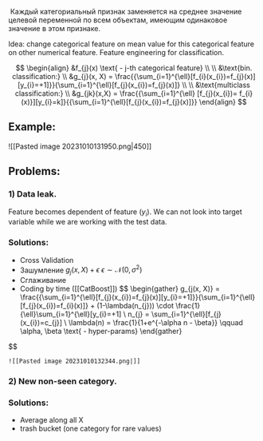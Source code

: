 
 Каждый категориальный признак заменяется на среднее значение целевой переменной по всем объектам, имеющим одинаковое значение в этом признаке.

Idea: change categorical feature on mean value for this categorical feature on other numerical feature. Feature engineering for classification.

$$
\begin{align}
&f_{j}(x) \text{ - j-th categorical feature} \\ \\
&\text{bin. classification:} \\
&g_{j}(x, X) = \frac{{\sum_{i=1}^{\ell}[f_{i}(x_{i})=f_{j}(x)][y_{i}=+1]}}{\sum_{i=1}^{\ell}[f_{j}(x_{i})=f_{j}(x)]} \\ \\
&\text{multiclass classification:} \\
&g_{jk}(x,X) = \frac{{\sum_{i=1}^{\ell} [f_{j}(x_{i})= f_{i}(x)}][y_{i}=k]}{{\sum_{i=1}^{\ell}[f_{j}(x_{i})=f_{j}(x)]}}
\end{align}
$$

## Example:
![[Pasted image 20231010131950.png|450]]


## Problems:
### 1) Data leak. 
Feature becomes dependent of feature ($y_{i}$). We can not look into target variable while we are working with the test data.
### Solutions:
- Cross Validation
- Зашумление $g_{j}(x, X) + \epsilon$    $\epsilon \sim \mathcal{N}(0, \sigma^{2})$
- Сглаживание
- Coding by time ([[CatBoost]])
$$
	\begin{gather}
g_{j(x, X)} = \frac{{\sum_{i=1}^{\ell}[f_{j}(x_{i})=f_{j}(x)][y_{i}=+1]}}{\sum_{i=1}^{\ell}[f_{j}(x_{i})=f_{i}(x)]} + (1-\lambda(n_{j})) \cdot \frac{1}{\ell}\sum_{i=1}^{\ell}[y_{i}=+1] \\
n_{j} = \sum_{i=1}^{\ell}[f_{j}(x_{i})=c_{j}] \\
\lambda(n) = \frac{1}{1+e^{-\alpha n - \beta}}   \qquad \alpha, \beta \text{ - hyper-params}
\end{gather}

$$



	![[Pasted image 20231010132344.png|]]
### 2) New non-seen category.
### Solutions:
- Average along all X
- trash bucket (one category for rare values)


